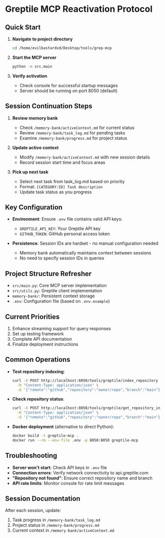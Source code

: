 # Greptile MCP Reactivation Protocol

## Quick Start

1. **Navigate to project directory**
   ```bash
   cd /home/evilbastardxd/Desktop/tools/grep-mcp
   ```

2. **Start the MCP server**
   ```bash
   python -m src.main
   ```

3. **Verify activation**
   - Check console for successful startup messages
   - Server should be running on port 8050 (default)

## Session Continuation Steps

1. **Review memory bank**
   - Check `/memory-bank/activeContext.md` for current status
   - Review `/memory-bank/task_log.md` for pending tasks
   - Examine `/memory-bank/progress.md` for project status

2. **Update active context**
   - Modify `/memory-bank/activeContext.md` with new session details
   - Record session start time and focus areas

3. **Pick up next task**
   - Select next task from task_log.md based on priority
   - Format: `[CATEGORY:ID] Task description`
   - Update task status as you progress

## Key Configuration

- **Environment**: Ensure `.env` file contains valid API keys:
  - `GREPTILE_API_KEY`: Your Greptile API key
  - `GITHUB_TOKEN`: GitHub personal access token

- **Persistence**: Session IDs are hardset - no manual configuration needed
  - Memory bank automatically maintains context between sessions
  - No need to specify session IDs in queries

## Project Structure Refresher

- `src/main.py`: Core MCP server implementation
- `src/utils.py`: Greptile client implementation
- `memory-bank/`: Persistent context storage
- `.env`: Configuration file (based on `.env.example`)

## Current Priorities

1. Enhance streaming support for query responses
2. Set up testing framework
3. Complete API documentation
4. Finalize deployment instructions

## Common Operations

- **Test repository indexing**:
  ```bash
  curl -X POST http://localhost:8050/tools/greptile/index_repository \
    -H "Content-Type: application/json" \
    -d '{"remote":"github","repository":"owner/repo","branch":"main"}'
  ```

- **Check repository status**:
  ```bash
  curl -X POST http://localhost:8050/tools/greptile/get_repository_info \
    -H "Content-Type: application/json" \
    -d '{"remote":"github","repository":"owner/repo","branch":"main"}'
  ```

- **Docker deployment** (alternative to direct Python):
  ```bash
  docker build -t greptile-mcp .
  docker run --rm --env-file .env -p 8050:8050 greptile-mcp
  ```

## Troubleshooting

- **Server won't start**: Check API keys in `.env` file
- **Connection errors**: Verify network connectivity to api.greptile.com
- **"Repository not found"**: Ensure correct repository name and branch
- **API rate limits**: Monitor console for rate limit messages

## Session Documentation

After each session, update:
1. Task progress in `/memory-bank/task_log.md`
2. Project status in `/memory-bank/progress.md`
3. Current context in `/memory-bank/activeContext.md`
